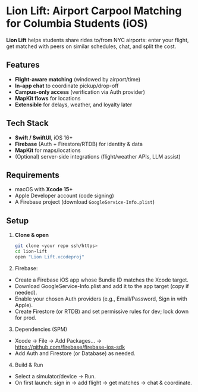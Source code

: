 # Lion Lift: Airport Carpool Matching for Columbia Students (iOS)

**Lion Lift** helps students share rides to/from NYC airports: enter your flight, get matched with peers on similar schedules, chat, and split the cost.

## Features
- **Flight-aware matching** (windowed by airport/time)
- **In-app chat** to coordinate pickup/drop-off
- **Campus-only access** (verification via Auth provider)
- **MapKit flows** for locations
- **Extensible** for delays, weather, and loyalty later

## Tech Stack
- **Swift / SwiftUI**, iOS 16+
- **Firebase** (Auth + Firestore/RTDB) for identity & data
- **MapKit** for maps/locations
- (Optional) server-side integrations (flight/weather APIs, LLM assist)

## Requirements
- macOS with **Xcode 15+**
- Apple Developer account (code signing)
- A Firebase project (download `GoogleService-Info.plist`)

## Setup
1. **Clone & open**
   ```bash
   git clone <your repo ssh/https>
   cd lion-lift
   open "Lion Lift.xcodeproj"
   ```
2. Firebase:
- Create a Firebase iOS app whose Bundle ID matches the Xcode target.
- Download GoogleService-Info.plist and add it to the app target (copy if needed).
- Enable your chosen Auth providers (e.g., Email/Password, Sign in with Apple).
- Create Firestore (or RTDB) and set permissive rules for dev; lock down for prod.

3. Dependencies (SPM)
  - Xcode → File → Add Packages… → https://github.com/firebase/firebase-ios-sdk
  - Add Auth and Firestore (or Database) as needed.
 
 4. Build & Run
  - Select a simulator/device → Run.
  - On first launch: sign in → add flight → get matches → chat & coordinate.
